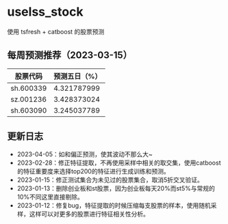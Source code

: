 # uselss_stock
使用 tsfresh + catboost 的股票预测


## 每周预测推荐（2023-03-15）
  股票代码     | 预测五日（%）         
-----------|--------------
|sh.600339	|4.321787999|
|sz.001236	|3.428373024|
|sh.603090	|3.245037789|




## 更新日志
- 2023-04-05：如和偏正预测，使其波动不那么大~
- 2023-02-28：修正特征提取，不再使用采样中相关的取交集，使用catboost的特征重要度来选择top200的特征进行生成训练和预测。
- 2023-01-15：修正测试集合为未见过的股票集合，取消5折交叉验证。
- 2023-01-13：删除创业板和st股票，因为创业板每天20%而st5%与常规的10%不同这里直接剔除。
- 2023-01-12：修复bug，特征提取的时候压缩每支股票的样本，使用随机采样，这样可以对更多的股票进行特征相关性分析。